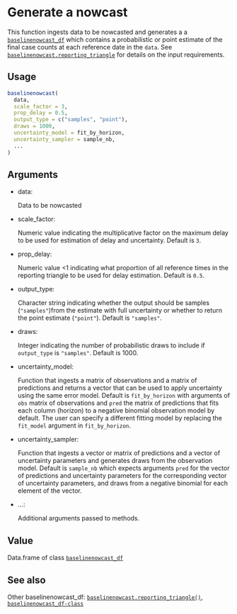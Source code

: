 # Generate a nowcast

This function ingests data to be nowcasted and generates a a
[`baselinenowcast_df`](https://baselinenowcast.epinowcast.org/reference/baselinenowcast_df-class.md)
which contains a probabilistic or point estimate of the final case
counts at each reference date in the `data`. See
[`baselinenowcast.reporting_triangle`](https://baselinenowcast.epinowcast.org/reference/baselinenowcast.reporting_triangle.md)
for details on the input requirements.

## Usage

``` r
baselinenowcast(
  data,
  scale_factor = 3,
  prop_delay = 0.5,
  output_type = c("samples", "point"),
  draws = 1000,
  uncertainty_model = fit_by_horizon,
  uncertainty_sampler = sample_nb,
  ...
)
```

## Arguments

- data:

  Data to be nowcasted

- scale_factor:

  Numeric value indicating the multiplicative factor on the maximum
  delay to be used for estimation of delay and uncertainty. Default is
  `3`.

- prop_delay:

  Numeric value \<1 indicating what proportion of all reference times in
  the reporting triangle to be used for delay estimation. Default is
  `0.5`.

- output_type:

  Character string indicating whether the output should be samples
  (`"samples"`)from the estimate with full uncertainty or whether to
  return the point estimate (`"point"`). Default is `"samples"`.

- draws:

  Integer indicating the number of probabilistic draws to include if
  `output_type` is `"samples"`. Default is 1000.

- uncertainty_model:

  Function that ingests a matrix of observations and a matrix of
  predictions and returns a vector that can be used to apply uncertainty
  using the same error model. Default is `fit_by_horizon` with arguments
  of `obs` matrix of observations and `pred` the matrix of predictions
  that fits each column (horizon) to a negative binomial observation
  model by default. The user can specify a different fitting model by
  replacing the `fit_model` argument in `fit_by_horizon`.

- uncertainty_sampler:

  Function that ingests a vector or matrix of predictions and a vector
  of uncertainty parameters and generates draws from the observation
  model. Default is `sample_nb` which expects arguments `pred` for the
  vector of predictions and uncertainty parameters for the corresponding
  vector of uncertainty parameters, and draws from a negative binomial
  for each element of the vector.

- ...:

  Additional arguments passed to methods.

## Value

Data.frame of class
[`baselinenowcast_df`](https://baselinenowcast.epinowcast.org/reference/baselinenowcast_df-class.md)

## See also

Other baselinenowcast_df:
[`baselinenowcast.reporting_triangle()`](https://baselinenowcast.epinowcast.org/reference/baselinenowcast.reporting_triangle.md),
[`baselinenowcast_df-class`](https://baselinenowcast.epinowcast.org/reference/baselinenowcast_df-class.md)
